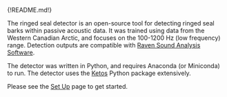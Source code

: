 {!README.md!}

The ringed seal detector is an open-source tool for detecting ringed seal barks within 
passive acoustic data. It was trained using data from the Western Canadian Arctic, and 
focuses on the 100-1200 Hz (low frequency) range. Detection outputs are compatible with 
[Raven Sound Analysis Software](https://www.ravensoundsoftware.com/). 

The detector was written in Python, and requires Anaconda (or Miniconda) to run. 
The detector uses the [Ketos](https://docs.meridian.cs.dal.ca/ketos/introduction.html) Python package extensively.

Please see the [Set Up](SetUp.md) page to get started.

